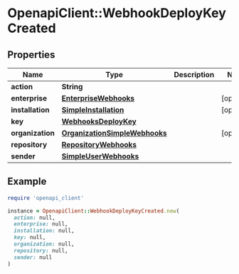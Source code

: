 # OpenapiClient::WebhookDeployKeyCreated

## Properties

| Name | Type | Description | Notes |
| ---- | ---- | ----------- | ----- |
| **action** | **String** |  |  |
| **enterprise** | [**EnterpriseWebhooks**](EnterpriseWebhooks.md) |  | [optional] |
| **installation** | [**SimpleInstallation**](SimpleInstallation.md) |  | [optional] |
| **key** | [**WebhooksDeployKey**](WebhooksDeployKey.md) |  |  |
| **organization** | [**OrganizationSimpleWebhooks**](OrganizationSimpleWebhooks.md) |  | [optional] |
| **repository** | [**RepositoryWebhooks**](RepositoryWebhooks.md) |  |  |
| **sender** | [**SimpleUserWebhooks**](SimpleUserWebhooks.md) |  |  |

## Example

```ruby
require 'openapi_client'

instance = OpenapiClient::WebhookDeployKeyCreated.new(
  action: null,
  enterprise: null,
  installation: null,
  key: null,
  organization: null,
  repository: null,
  sender: null
)
```

